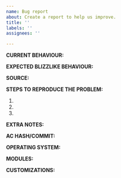 ```yaml
---
name: Bug report
about: Create a report to help us improve.
title: ''
labels: ''
assignees: ''

---
```


<!-- IF YOU DO NOT FILL THIS TEMPLATE OUT, WE WILL CLOSE YOUR ISSUE
     You should always read how to properly fill out the bug report before continuing. https://www.azerothcore.org/wiki/issue-tracker-standards
     For issues containing a fix, please create a Pull Request following this tutorial: https://www.azerothcore.org/wiki/How-to-create-a-PR -->

**CURRENT BEHAVIOUR:**
<!-- If this is a crash report you should post the crashlog. Upload it to https://gist.github.com/ -->

**EXPECTED BLIZZLIKE BEHAVIOUR:**
<!-- What should happen instead -->

**SOURCE:**
<!-- If you can, include a source that can strengthen your claim -->

**STEPS TO REPRODUCE THE PROBLEM:**
<!-- Describe in a detailed step-by-step order how to reproduce the issue -->

1. 
2. 
3. 

**EXTRA NOTES:**
<!-- Any extra notes that can help solve the issue -->

**AC HASH/COMMIT:**
<!-- Always include the exact hash/commit you are using. Never write "latest"! --> 

**OPERATING SYSTEM:**
<!-- Which OS are you running -->

**MODULES:**
<!-- Are you using any modules? List them here -->

**CUSTOMIZATIONS:**
<!-- Do you have any other customizations? List them here -->

<!-- ------------------------- THE END ------------------------------
Thank you for your contribution.
If you use AzerothCore regularly, we really NEED your help to:
 - Test our fixes: https://www.azerothcore.org/wiki/How-to-test-a-PR
 - Report issues or suggestions: https://github.com/azerothcore/azerothcore-wotlk/issues/new/choose
 - Improve the documentation/wiki: https://www.azerothcore.org/wiki/home
With your help, the project can evolve much quicker! -->


<!-- NOTE
If you intend to contribute repeatedly to our project, it is a good idea to join our discord channel.
We set ranks for our contributors and give them access to special resources or knowledge: https://discord.com/invite/DasJqPba -->
